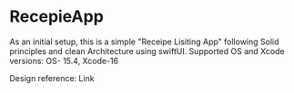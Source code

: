 # RecepieApp


As an initial setup,  this is a simple "Receipe Lisiting App" following Solid principles and clean Architecture using swiftUI.
Supported OS and Xcode versions: OS- 15.4, Xcode-16

Design reference: Link

  
